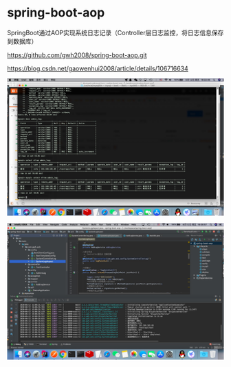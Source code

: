 # spring-boot-aop
SpringBoot通过AOP实现系统日志记录（Controller层日志监控，将日志信息保存到数据库）


https://github.com/gwh2008/spring-boot-aop.git

https://blog.csdn.net/gaowenhui2008/article/details/106716634



![Image text](https://github.com/gwh2008/spring-boot-aop/blob/master/src/main/resources/static/0001591949039117.jpg)

![Image text](https://github.com/gwh2008/spring-boot-aop/blob/master/src/main/resources/static/1591948963541.jpg)


